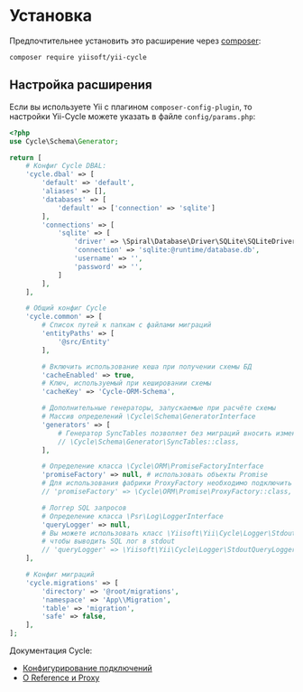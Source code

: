 # Установка

Предпочтительнее установить это расширение через [composer](http://getcomposer.org/download/):

```
composer require yiisoft/yii-cycle
```

## Настройка расширения

Если вы используете Yii с плагином `composer-config-plugin`, то настройки Yii-Cycle
можете указать в файле `config/params.php`:

```php
<?php
use Cycle\Schema\Generator;

return [
    # Конфиг Cycle DBAL:
    'cycle.dbal' => [
        'default' => 'default',
        'aliases' => [],
        'databases' => [
            'default' => ['connection' => 'sqlite']
        ],
        'connections' => [
            'sqlite' => [
                'driver' => \Spiral\Database\Driver\SQLite\SQLiteDriver::class,
                'connection' => 'sqlite:@runtime/database.db',
                'username' => '',
                'password' => '',
            ]
        ],
    ],

    # Общий конфиг Cycle
    'cycle.common' => [
        # Список путей к папкам с файлами миграций
        'entityPaths' => [
            '@src/Entity'
        ],

        # Включить использование кеша при получении схемы БД
        'cacheEnabled' => true,
        # Ключ, используемый при кешировании схемы
        'cacheKey' => 'Cycle-ORM-Schema',

        # Дополнительные генераторы, запускаемые при расчёте схемы
        # Массив определений \Cycle\Schema\GeneratorInterface
        'generators' => [
            # Генератор SyncTables позволяет без миграций вносить изменения схемы в БД
            // \Cycle\Schema\Generator\SyncTables::class,
        ],

        # Определение класса \Cycle\ORM\PromiseFactoryInterface
        'promiseFactory' => null, # использовать объекты Promise
        # Для использования фабрики ProxyFactory необходимо подключить пакет cycle/proxy-factory
        // 'promiseFactory' => \Cycle\ORM\Promise\ProxyFactory::class,

        # Логгер SQL запросов
        # Определение класса \Psr\Log\LoggerInterface
        'queryLogger' => null,
        # Вы можете использовать класс \Yiisoft\Yii\Cycle\Logger\StdoutQueryLogger
        # чтобы выводить SQL лог в stdout
        // 'queryLogger' => \Yiisoft\Yii\Cycle\Logger\StdoutQueryLogger::class,
    ],

    # Конфиг миграций
    'cycle.migrations' => [
        'directory' => '@root/migrations',
        'namespace' => 'App\\Migration',
        'table' => 'migration',
        'safe' => false,
    ],
];
```

Документация Cycle:

- [Конфигурирование подключений](https://github.com/cycle/docs/blob/master/basic/connect.md)
- [О Reference и Proxy](https://github.com/cycle/docs/blob/master/advanced/promise.md)
